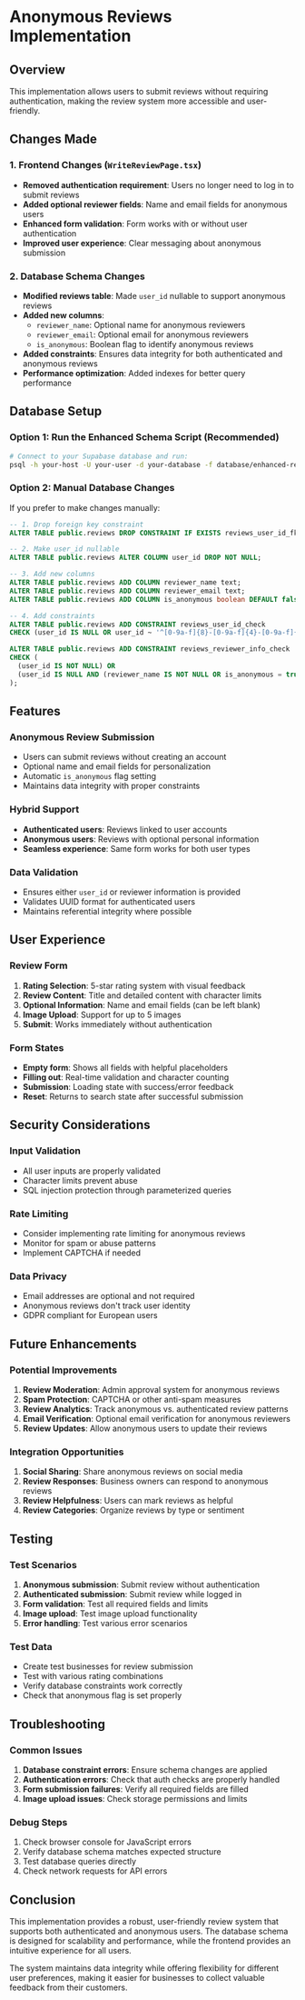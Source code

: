 # Anonymous Reviews Implementation

## Overview
This implementation allows users to submit reviews without requiring authentication, making the review system more accessible and user-friendly.

## Changes Made

### 1. Frontend Changes (`WriteReviewPage.tsx`)
- **Removed authentication requirement**: Users no longer need to log in to submit reviews
- **Added optional reviewer fields**: Name and email fields for anonymous users
- **Enhanced form validation**: Form works with or without user authentication
- **Improved user experience**: Clear messaging about anonymous submission

### 2. Database Schema Changes
- **Modified reviews table**: Made `user_id` nullable to support anonymous reviews
- **Added new columns**:
  - `reviewer_name`: Optional name for anonymous reviewers
  - `reviewer_email`: Optional email for anonymous reviewers
  - `is_anonymous`: Boolean flag to identify anonymous reviews
- **Added constraints**: Ensures data integrity for both authenticated and anonymous reviews
- **Performance optimization**: Added indexes for better query performance

## Database Setup

### Option 1: Run the Enhanced Schema Script (Recommended)
```bash
# Connect to your Supabase database and run:
psql -h your-host -U your-user -d your-database -f database/enhanced-reviews-schema.sql
```

### Option 2: Manual Database Changes
If you prefer to make changes manually:

```sql
-- 1. Drop foreign key constraint
ALTER TABLE public.reviews DROP CONSTRAINT IF EXISTS reviews_user_id_fkey;

-- 2. Make user_id nullable
ALTER TABLE public.reviews ALTER COLUMN user_id DROP NOT NULL;

-- 3. Add new columns
ALTER TABLE public.reviews ADD COLUMN reviewer_name text;
ALTER TABLE public.reviews ADD COLUMN reviewer_email text;
ALTER TABLE public.reviews ADD COLUMN is_anonymous boolean DEFAULT false;

-- 4. Add constraints
ALTER TABLE public.reviews ADD CONSTRAINT reviews_user_id_check 
CHECK (user_id IS NULL OR user_id ~ '^[0-9a-f]{8}-[0-9a-f]{4}-[0-9a-f]{4}-[0-9a-f]{4}-[0-9a-f]{12}$');

ALTER TABLE public.reviews ADD CONSTRAINT reviews_reviewer_info_check 
CHECK (
  (user_id IS NOT NULL) OR 
  (user_id IS NULL AND (reviewer_name IS NOT NULL OR is_anonymous = true))
);
```

## Features

### Anonymous Review Submission
- Users can submit reviews without creating an account
- Optional name and email fields for personalization
- Automatic `is_anonymous` flag setting
- Maintains data integrity with proper constraints

### Hybrid Support
- **Authenticated users**: Reviews linked to user accounts
- **Anonymous users**: Reviews with optional personal information
- **Seamless experience**: Same form works for both user types

### Data Validation
- Ensures either `user_id` or reviewer information is provided
- Validates UUID format for authenticated users
- Maintains referential integrity where possible

## User Experience

### Review Form
1. **Rating Selection**: 5-star rating system with visual feedback
2. **Review Content**: Title and detailed content with character limits
3. **Optional Information**: Name and email fields (can be left blank)
4. **Image Upload**: Support for up to 5 images
5. **Submit**: Works immediately without authentication

### Form States
- **Empty form**: Shows all fields with helpful placeholders
- **Filling out**: Real-time validation and character counting
- **Submission**: Loading state with success/error feedback
- **Reset**: Returns to search state after successful submission

## Security Considerations

### Input Validation
- All user inputs are properly validated
- Character limits prevent abuse
- SQL injection protection through parameterized queries

### Rate Limiting
- Consider implementing rate limiting for anonymous reviews
- Monitor for spam or abuse patterns
- Implement CAPTCHA if needed

### Data Privacy
- Email addresses are optional and not required
- Anonymous reviews don't track user identity
- GDPR compliant for European users

## Future Enhancements

### Potential Improvements
1. **Review Moderation**: Admin approval system for anonymous reviews
2. **Spam Protection**: CAPTCHA or other anti-spam measures
3. **Review Analytics**: Track anonymous vs. authenticated review patterns
4. **Email Verification**: Optional email verification for anonymous reviewers
5. **Review Updates**: Allow anonymous users to update their reviews

### Integration Opportunities
1. **Social Sharing**: Share anonymous reviews on social media
2. **Review Responses**: Business owners can respond to anonymous reviews
3. **Review Helpfulness**: Users can mark reviews as helpful
4. **Review Categories**: Organize reviews by type or sentiment

## Testing

### Test Scenarios
1. **Anonymous submission**: Submit review without authentication
2. **Authenticated submission**: Submit review while logged in
3. **Form validation**: Test all required fields and limits
4. **Image upload**: Test image upload functionality
5. **Error handling**: Test various error scenarios

### Test Data
- Create test businesses for review submission
- Test with various rating combinations
- Verify database constraints work correctly
- Check that anonymous flag is set properly

## Troubleshooting

### Common Issues
1. **Database constraint errors**: Ensure schema changes are applied
2. **Authentication errors**: Check that auth checks are properly handled
3. **Form submission failures**: Verify all required fields are filled
4. **Image upload issues**: Check storage permissions and limits

### Debug Steps
1. Check browser console for JavaScript errors
2. Verify database schema matches expected structure
3. Test database queries directly
4. Check network requests for API errors

## Conclusion

This implementation provides a robust, user-friendly review system that supports both authenticated and anonymous users. The database schema is designed for scalability and performance, while the frontend provides an intuitive experience for all users.

The system maintains data integrity while offering flexibility for different user preferences, making it easier for businesses to collect valuable feedback from their customers.



